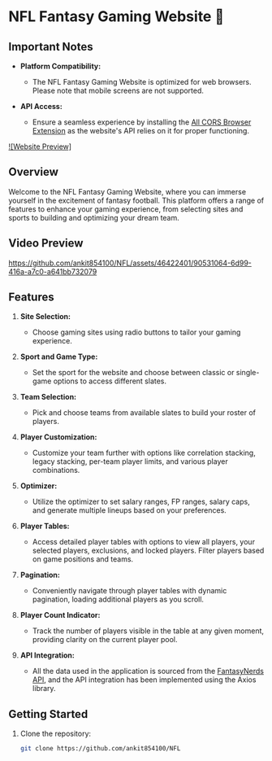 # NFL Fantasy Gaming Website 🏈

## Important Notes

- **Platform Compatibility:**
  - The NFL Fantasy Gaming Website is optimized for web browsers. Please note that mobile screens are not supported.

- **API Access:**
  - Ensure a seamless experience by installing the [All CORS Browser Extension](https://chromewebstore.google.com/detail/allow-cors-access-control/lhobafahddgcelffkeicbaginigeejlf?pli=1) as the website's API relies on it for proper functioning.

[![Website Preview]](https://nfl-silk.vercel.app/)

## Overview

Welcome to the NFL Fantasy Gaming Website, where you can immerse yourself in the excitement of fantasy football. This platform offers a range of features to enhance your gaming experience, from selecting sites and sports to building and optimizing your dream team.

## Video Preview

https://github.com/ankit854100/NFL/assets/46422401/90531064-6d99-416a-a7c0-a641bb732079

## Features

1. **Site Selection:**
   - Choose gaming sites using radio buttons to tailor your gaming experience.

2. **Sport and Game Type:**
   - Set the sport for the website and choose between classic or single-game options to access different slates.

3. **Team Selection:**
   - Pick and choose teams from available slates to build your roster of players.

4. **Player Customization:**
   - Customize your team further with options like correlation stacking, legacy stacking, per-team player limits, and various player combinations.

5. **Optimizer:**
   - Utilize the optimizer to set salary ranges, FP ranges, salary caps, and generate multiple lineups based on your preferences.

6. **Player Tables:**
   - Access detailed player tables with options to view all players, your selected players, exclusions, and locked players. Filter players based on game positions and teams.

7. **Pagination:**
   - Conveniently navigate through player tables with dynamic pagination, loading additional players as you scroll.

8. **Player Count Indicator:**
   - Track the number of players visible in the table at any given moment, providing clarity on the current player pool.

9. **API Integration:**
   - All the data used in the application is sourced from the [FantasyNerds API](https://api.fantasynerds.com/), and the API integration has been implemented using the Axios library.

## Getting Started

1. Clone the repository:

   ```bash
   git clone https://github.com/ankit854100/NFL
